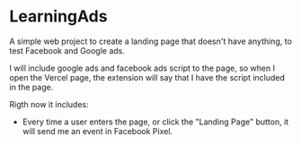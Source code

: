 # LearningAds
A simple web project to create a landing page that doesn't have anything, to test Facebook and Google ads.

I will include google ads and facebook ads script to the page, so when I open the Vercel page, the extension will say that I have the script included in the page.

Rigth now it includes:

- Every time a user enters the page, or click the "Landing Page" button, it will send me an event in Facebook Pixel.
